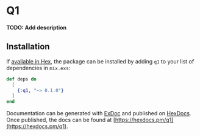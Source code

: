# Q1

**TODO: Add description**

## Installation

If [available in Hex](https://hex.pm/docs/publish), the package can be installed
by adding `q1` to your list of dependencies in `mix.exs`:

```elixir
def deps do
  [
    {:q1, "~> 0.1.0"}
  ]
end
```

Documentation can be generated with [ExDoc](https://github.com/elixir-lang/ex_doc)
and published on [HexDocs](https://hexdocs.pm). Once published, the docs can
be found at [https://hexdocs.pm/q1](https://hexdocs.pm/q1).


